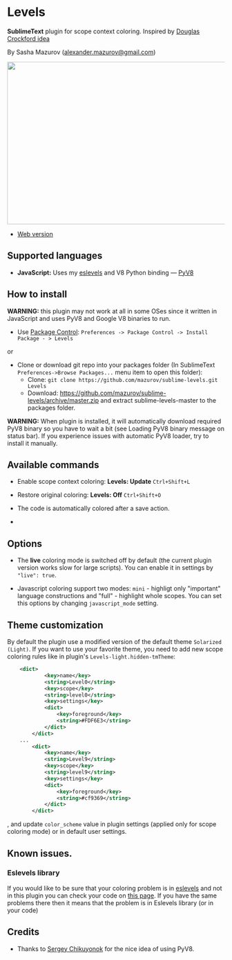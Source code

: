 # Levels

**SublimeText** plugin for scope context coloring.
Inspired by [Douglas Crockford idea](https://plus.google.com/u/0/113127438179392830442/posts/XjR4WmSDFAV)

By Sasha Mazurov (alexander.mazurov@gmail.com)

<img src="https://raw.github.com/mazurov/sublime-levels/master/examples/levels_demo.gif" width="600" height="375"/>

* [Web version](http://mazurov.github.io/eslevels-demo/)

## Supported languages

* **JavaScript:** Uses my [eslevels][eslevels] and V8 Python binding  &mdash; [PyV8](https://github.com/emmetio/pyv8-binaries)

## How to install

**WARNING:** this plugin may not work at all in some OSes since it written in JavaScript and uses PyV8 and Google V8 binaries to run.


* Use [Package Control](http://wbond.net/sublime_packages/package_control): ```Preferences -> Package Control -> Install Package - > Levels```

or

* Clone or download git repo into your packages folder (In SublimeText ```Preferences->Browse Packages...``` menu item to open this folder):
   - Clone: ```git clone https://github.com/mazurov/sublime-levels.git Levels```
   - Download: https://github.com/mazurov/sublime-levels/archive/master.zip and extract sublime-levels-master to the packages folder.


**WARNING:** When plugin is installed, it will automatically download required PyV8 binary so you have to wait a bit (see Loading PyV8 binary message on status bar). If you experience issues with automatic PyV8 loader, try to install it manually.

## Available commands

* Enable scope context coloring: __Levels: Update__ ```Ctrl+Shift+L```
* Restore original coloring: __Levels: Off__ ```Ctrl+Shift+O```


* The code is automatically colored after a save action.
* 

## Options

* The **live** coloring mode  is switched off by default (the current plugin version works slow for large scripts). You can enable it in settings  by ```"live": true```.

* Javascript coloring support two modes: ```mini``` - highligt only "important" language constructions and "full" - highlight whole scopes.
You can set this options by changing ```javascript_mode``` setting.


## Theme customization

By default the plugin use a modified version of the default theme ```Solarized (Light)```. If you want to use your favorite theme, you need to add new scope coloring rules like in plugin's ```Levels-light.hidden-tmTheme```:

```xml
    <dict>
            <key>name</key>
            <string>Level0</string>
            <key>scope</key>
            <string>level0</string>
            <key>settings</key>
            <dict>
                <key>foreground</key>
                <string>#FDF6E3</string>
            </dict>
        </dict>
    ...
        <dict>
            <key>name</key>
            <string>Level9</string>
            <key>scope</key>
            <string>level9</string>
            <key>settings</key>
            <dict>
                <key>foreground</key>
                <string>#cf9369</string>
            </dict>
        </dict>
```

, and update ```color_scheme``` value in plugin settings (applied only for
scope coloring mode) or in default user settings.


## Known issues.

### Eslevels library

If you would like to be sure that your coloring problem is in [eslevels][eslevels] and not in
this plugin you can check your code on [this page](http://mazurov.github.io/eslevels-demo). 
If you have the same problems there then it means that the problem is in Eslevels library (or in your code)

## Credits

* Thanks to [Sergey Chikuyonok](https://github.com/sergeche) for the nice
idea of using PyV8.


[eslevels]: https://github.com/mazurov/eslevels
